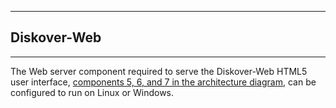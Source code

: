 ___
## Diskover-Web
___
The Web server component required to serve the Diskover-Web HTML5 user interface, [components 5, 6, and 7 in the architecture diagram](#architecture_diagram), can be configured to run on Linux or Windows.
